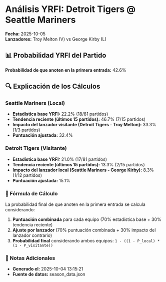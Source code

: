 # Análisis YRFI: Detroit Tigers @ Seattle Mariners

**Fecha:** 2025-10-05  
**Lanzadores:** Troy Melton (V) vs George Kirby (L)

## 📊 Probabilidad YRFI del Partido

**Probabilidad de que anoten en la primera entrada:** 42.6%

## 🔍 Explicación de los Cálculos

### Seattle Mariners (Local)
- **Estadística base YRFI:** 22.2% (18/81 partidos)
- **Tendencia reciente (últimos 15 partidos):** 46.7% (7/15 partidos)
- **Impacto del lanzador visitante (Detroit Tigers - Troy Melton):** 33.3% (1/3 partidos)
- **Puntuación ajustada:** 32.4%

### Detroit Tigers (Visitante)
- **Estadística base YRFI:** 21.0% (17/81 partidos)
- **Tendencia reciente (últimos 15 partidos):** 13.3% (2/15 partidos)
- **Impacto del lanzador local (Seattle Mariners - George Kirby):** 8.3% (1/12 partidos)
- **Puntuación ajustada:** 15.1%

### 📝 Fórmula de Cálculo

La probabilidad final de que anoten en la primera entrada se calcula considerando:
1. **Puntuación combinada** para cada equipo (70% estadística base + 30% tendencia reciente)
2. **Ajuste por lanzador** (70% puntuación combinada + 30% impacto del lanzador contrario)
3. **Probabilidad final** considerando ambos equipos: `1 - ((1 - P_local) * (1 - P_visitante))`

### 📌 Notas Adicionales

- **Generado el:** 2025-10-04 13:15:21
- **Fuente de datos:** season_data.json
